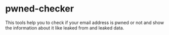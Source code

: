 # pwned-checker
This tools help you to check if your email address is pwned or not and show the information about it like leaked from and leaked data.
